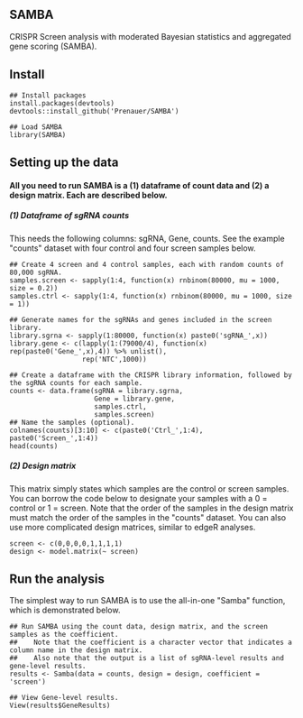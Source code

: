 ## SAMBA
CRISPR Screen analysis with moderated Bayesian statistics and aggregated gene  scoring (SAMBA). 


## Install
```{r}
## Install packages
install.packages(devtools)  
devtools::install_github('Prenauer/SAMBA')

## Load SAMBA
library(SAMBA)
```

## Setting up the data
#### All you need to run SAMBA is a (1) dataframe of count data and (2) a design matrix. Each are described below.
##### (1) Dataframe of sgRNA counts
This needs the following columns: sgRNA, Gene, counts. See the example "counts" dataset with four control and four screen samples below.
```{r}
## Create 4 screen and 4 control samples, each with random counts of 80,000 sgRNA.
samples.screen <- sapply(1:4, function(x) rnbinom(80000, mu = 1000, size = 0.2))  
samples.ctrl <- sapply(1:4, function(x) rnbinom(80000, mu = 1000, size = 1))  

## Generate names for the sgRNAs and genes included in the screen library.
library.sgrna <- sapply(1:80000, function(x) paste0('sgRNA_',x))  
library.gene <- c(lapply(1:(79000/4), function(x) rep(paste0('Gene_',x),4)) %>% unlist(), 
                  rep('NTC',1000))

## Create a dataframe with the CRISPR library information, followed by the sgRNA counts for each sample.
counts <- data.frame(sgRNA = library.sgrna,
                     Gene = library.gene,
                     samples.ctrl,
                     samples.screen)
## Name the samples (optional).
colnames(counts)[3:10] <- c(paste0('Ctrl_',1:4), paste0('Screen_',1:4))
head(counts)
```

##### (2) Design matrix
This matrix simply states which samples are the control or screen samples. You can borrow the code below to designate your samples with a 0 = control or 1 = screen. Note that the order of the samples in the design matrix must match the order of the samples in the "counts" dataset. You can also use more complicated design matrices, similar to edgeR analyses.
```{r}
screen <- c(0,0,0,0,1,1,1,1)  
design <- model.matrix(~ screen)
```

## Run the analysis
The simplest way to run SAMBA is to use the all-in-one "Samba" function, which is demonstrated below.
```{r}
## Run SAMBA using the count data, design matrix, and the screen samples as the coefficient.
##    Note that the coefficient is a character vector that indicates a column name in the design matrix.
##    Also note that the output is a list of sgRNA-level results and gene-level results.
results <- Samba(data = counts, design = design, coefficient = 'screen')

## View Gene-level results.
View(results$GeneResults)
```

